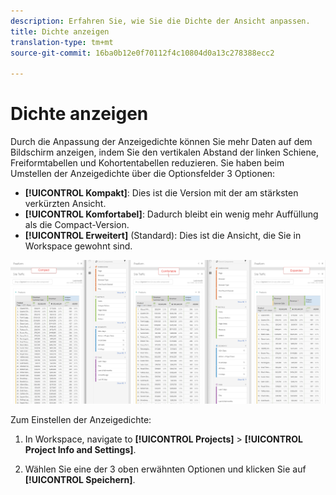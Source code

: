 ```yaml
---
description: Erfahren Sie, wie Sie die Dichte der Ansicht anpassen.
title: Dichte anzeigen
translation-type: tm+mt
source-git-commit: 16ba0b12e0f70112f4c10804d0a13c278388ecc2

---
```



# Dichte anzeigen

Durch die Anpassung der Anzeigedichte können Sie mehr Daten auf dem Bildschirm anzeigen, indem Sie den vertikalen Abstand der linken Schiene, Freiformtabellen und Kohortentabellen reduzieren.
Sie haben beim Umstellen der Anzeigedichte über die Optionsfelder 3 Optionen:

- **[!UICONTROL Kompakt]**: Dies ist die Version mit der am stärksten verkürzten Ansicht.
- **[!UICONTROL Komfortabel]**: Dadurch bleibt ein wenig mehr Auffüllung als die Compact-Version.
- **[!UICONTROL Erweitert]** (Standard): Dies ist die Ansicht, die Sie in Workspace gewohnt sind.

![](assets/view-density.png)

Zum Einstellen der Anzeigedichte:

1. In Workspace, navigate to **[!UICONTROL Projects]** &gt; **[!UICONTROL Project Info and Settings]**.

1. Wählen Sie eine der 3 oben erwähnten Optionen und klicken Sie auf **[!UICONTROL Speichern]**.
